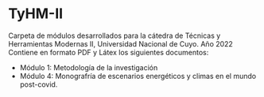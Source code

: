 # TyHM-II
Carpeta de módulos desarrollados para la cátedra de Técnicas y Herramientas Modernas II, Universidad Nacional de Cuyo. Año 2022
Contiene en formato PDF y Látex los siguientes documentos:
- Módulo 1: Metodología de la investigación
- Módulo 4: Monografría de escenarios energéticos y climas en el mundo post-covid. 

